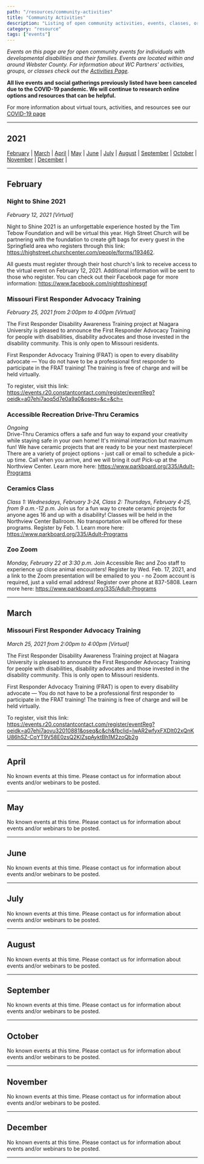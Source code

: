 ```yaml
---
path: "/resources/community-activities"
title: "Community Activities"
description: "Listing of open community activities, events, classes, or groups for individuals with developmental disabilities and their families. Events are located within and around the Webster County area or online."
category: "resource"
tags: ["events"]
---
```


_Events on this page are for open community events for individuals with developmental disabilities and their families. Events are located within and around Webster County. For information about WC Partners' activities, groups, or classes check out the [Activities Page](/activities/)._

**All live events and social gatherings previously listed have been canceled due to the COVID-19 pandemic. We will continue to research online options and resources that can be helpful.**

For more information about virtual tours, activities, and resources see our [COVID-19 page](/resources/covid-19)

---

## 2021

[February](#february) | [March](#march) | [April](#april) | [May](#may) | [June](#june) | [July](#july) | [August](#august) | [September](#september) | [October](#october) | [November](#november) | [December](#december) |

---

## February

### Night to Shine 2021

_February 12, 2021 [Virtual]_

Night to Shine 2021 is an unforgettable experience hosted by the Tim Tebow Foundation and will be virtual this year. High Street Church will be partnering with the foundation to create gift bags for every guest in the Springfield area who registers through this link: https://highstreet.churchcenter.com/people/forms/193462.

All guests must register through their host church's link to receive access to the virtual event on February 12, 2021. Additional information will be sent to those who register. You can check out their Facebook page for more information: https://www.facebook.com/nighttoshinesgf

### Missouri First Responder Advocacy Training

_February 25, 2021 from 2:00pm to 4:00pm [Virtual]_

The First Responder Disability Awareness Training project at Niagara University is pleased to announce the First Responder Advocacy Training for people with disabilities, disability advocates and those invested in the disability community. This is only open to Missouri residents.

First Responder Advocacy Training (FRAT) is open to every disability advocate — You do not have to be a professional first responder to participate in the FRAT training! The training is free of charge and will be held virtually.

To register, visit this link: https://events.r20.constantcontact.com/register/eventReg?oeidk=a07ehi7aoq5d7e0a9a0&oseq=&c=&ch=

### Accessible Recreation Drive-Thru Ceramics

_Ongoing_  
Drive-Thru Ceramics offers a safe and fun way to expand your creativity while staying safe in your own home! It's minimal interaction but maximum fun! We have ceramic projects that are ready to be your next masterpiece! There are a variety of project options - just call or email to schedule a pick-up time. Call when you arrive, and we will bring it out! Pick-up at the Northview Center. Learn more here: https://www.parkboard.org/335/Adult-Programs

### Ceramics Class

_Class 1: Wednesdays, February 3-24, Class 2: Thursdays, February 4-25, from 9 a.m.-12 p.m._
Join us for a fun way to create ceramic projects for anyone ages 16 and up with a disability! Classes will be held in the Northview Center Ballroom. No transportation will be offered for these programs. Register by Feb. 1. Learn more here: https://www.parkboard.org/335/Adult-Programs

### Zoo Zoom

_Monday, February 22 at 3:30 p.m._
Join Accessible Rec and Zoo staff to experience up close animal encounters! Register by Wed. Feb. 17, 2021, and a link to the Zoom presentation will be emailed to you - no Zoom account is required, just a valid email address! Register over phone at 837-5808. Learn more here: https://www.parkboard.org/335/Adult-Programs

---

## March

### Missouri First Responder Advocacy Training

_March 25, 2021 from 2:00pm to 4:00pm [Virtual]_

The First Responder Disability Awareness Training project at Niagara University is pleased to announce the First Responder Advocacy Training for people with disabilities, disability advocates and those invested in the disability community. This is only open to Missouri residents.

First Responder Advocacy Training (FRAT) is open to every disability advocate — You do not have to be a professional first responder to participate in the FRAT training! The training is free of charge and will be held virtually.

To register, visit this link: https://events.r20.constantcontact.com/register/eventReg?oeidk=a07ehi7aovu32010881&oseq&c&ch&fbclid=IwAR2wfyxFXDlt02xQnKU86hSZ-CqYT9V58E0zsQ2KIZspAyktBh1M2zoQb2g

---

## April

No known events at this time. Please contact us for information about events and/or webinars to be posted.

---

## May

No known events at this time. Please contact us for information about events and/or webinars to be posted.

---

## June

No known events at this time. Please contact us for information about events and/or webinars to be posted.

---

## July

No known events at this time. Please contact us for information about events and/or webinars to be posted.

---

## August

No known events at this time. Please contact us for information about events and/or webinars to be posted.

---

## September

No known events at this time. Please contact us for information about events and/or webinars to be posted.

---

## October

No known events at this time. Please contact us for information about events and/or webinars to be posted.

---

## November

No known events at this time. Please contact us for information about events and/or webinars to be posted.

---

## December

No known events at this time. Please contact us for information about events and/or webinars to be posted.

---
